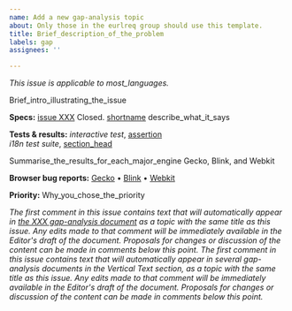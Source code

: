 ```yaml
---
name: Add a new gap-analysis topic
about: Only those in the eurlreq group should use this template.
title: Brief_description_of_the_problem
labels: gap
assignees: ''

---
```


<i class="meta">This issue is applicable to most_languages.</i>

Brief_intro_illustrating_the_issue


<b class="subhead">Specs:</b>
[issue XXX](url) Closed. 
[shortname](url_to_section) describe_what_it_says


<b class="subhead">Tests & results:</b>
<i>interactive test</i>, [assertion](url)<br>
<i>i18n test suite</i>, [section_head](url)

Summarise_the_results_for_each_major_engine
<span class="pass">Gecko</span>, <span class="partial">Blink</span>, and <span class="fail">Webkit</span>


<b class="subhead">Browser bug reports:</b>
[Gecko](url) • [Blink](url) • [Webkit](url)


<b class="subhead">Priority:</b>
Why_you_chose_the_priority

_The first comment in this issue contains text that will automatically appear in [the XXX gap-analysis document](https://w3c.github.io/sealreq/gap-analysis/XXX-gap#XXX) as a topic with the same title as this issue. Any edits made to that comment will be immediately available in the Editor's draft of the document. Proposals for changes or discussion of the content can be made in comments below this point._
_The first comment in this issue contains text that will automatically appear in several gap-analysis documents in the Vertical Text section, as a topic with the same title as this issue. Any edits made to that comment will be immediately available in the Editor's draft of the document. Proposals for changes or discussion of the content can be made in comments below this point._
